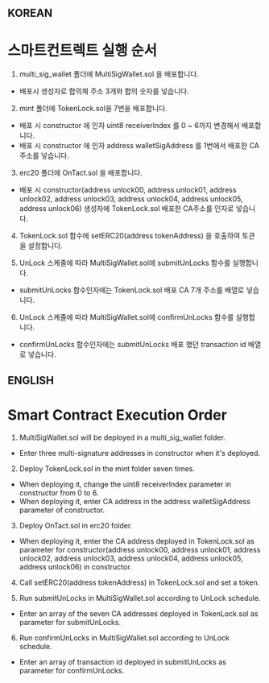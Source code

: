 ## KOREAN

# 스마트컨트렉트 실행 순서

1. multi_sig_wallet 폴더에 MultiSigWallet.sol 을 배포합니다.
- 배포시 생성자로 합의체 주소 3개와 합의 숫자를 넣습니다.

2. mint 폴더에 TokenLock.sol을 7번을 배포합니다.
- 배포 시 constructor 에 인자 uint8 receiverIndex 를 0 ~ 6까지 변경해서 배포합니다.
- 배포 시 constructor 에 인자 address walletSigAddress 를 1번에서 배포한 CA주소를 넣습니다.

3. erc20 폴더에 OnTact.sol 을 배포합니다.
- 배포 시 constructor(address unlock00, address unlock01, address unlock02, address unlock03, address unlock04, address unlock05, address unlock06) 생성자에 TokenLock.sol 배포한 CA주소를 인자로 넣습니다.

4. TokenLock.sol 함수에 setERC20(address tokenAddress) 을 호출하여 토큰을 설정합니다.

5. UnLock 스케줄에 따라 MultiSigWallet.sol에 submitUnLocks 함수를 실행합니다.
- submitUnLocks 함수인자에는 TokenLock.sol 배포 CA 7개 주소를 배열로 넣습니다.

6. UnLock 스케줄에 따라 MultiSigWallet.sol에 confirmUnLocks 함수를 실행합니다.
- confirmUnLocks 함수인자에는 submitUnLocks 배포 했던 transaction id 배열로 넣습니다.

## ENGLISH

# Smart Contract Execution Order

1. MultiSigWallet.sol will be deployed in a multi_sig_wallet folder.
- Enter three multi-signature addresses in constructor when it's deployed.

2. Deploy TokenLock.sol in the mint folder seven times.
- When deploying it, change the uint8 receiverIndex parameter in constructor from 0 to 6.
- When deploying it, enter CA address in the address walletSigAddress parameter of constructor.

3. Deploy OnTact.sol in erc20 folder.
- When deploying it, enter the CA address deployed in TokenLock.sol as parameter for constructor(address unlock00, address unlock01, address unlock02, address unlock03, address unlock04, address unlock05, address unlock06) in constructor.

4. Call setERC20(address tokenAddress) in TokenLock.sol and set a token.

5. Run submitUnLocks in MultiSigWallet.sol according to UnLock schedule.
- Enter an array of the seven CA addresses deployed in TokenLock.sol as parameter for submitUnLocks.

6. Run confirmUnLocks in MultiSigWallet.sol according to UnLock schedule.
- Enter an array of transaction id deployed in submitUnLocks as parameter for confirmUnLocks.